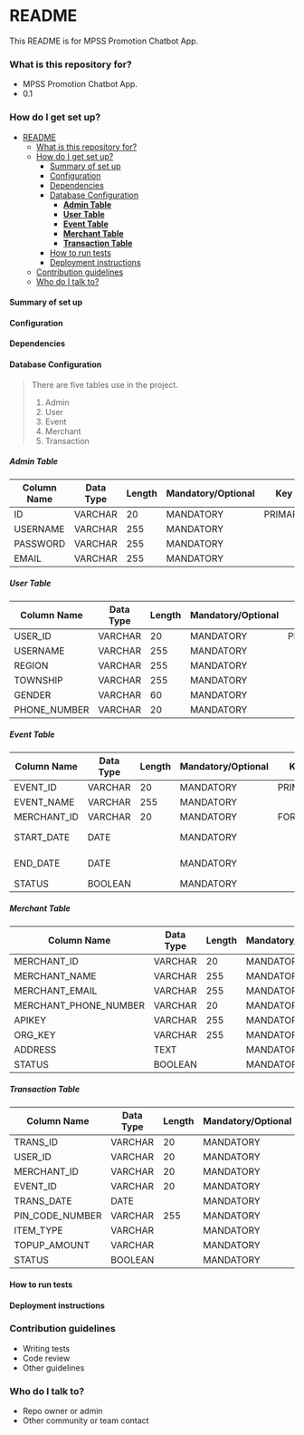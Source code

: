 # README

This README is for MPSS Promotion Chatbot App.

### What is this repository for?

- MPSS Promotion Chatbot App.
- 0.1

### How do I get set up?

- [README](#readme)
  - [What is this repository for?](#what-is-this-repository-for)
  - [How do I get set up?](#how-do-i-get-set-up)
    - [Summary of set up](#summary-of-set-up)
    - [Configuration](#configuration)
    - [Dependencies](#dependencies)
    - [Database Configuration](#database-configuration)
      - [**Admin Table**](#admin-table)
      - [**User Table**](#user-table)
      - [**Event Table**](#event-table)
      - [**Merchant Table**](#merchant-table)
      - [**Transaction Table**](#transaction-table)
    - [How to run tests](#how-to-run-tests)
    - [Deployment instructions](#deployment-instructions)
  - [Contribution guidelines](#contribution-guidelines)
  - [Who do I talk to?](#who-do-i-talk-to)

#### Summary of set up

#### Configuration

#### Dependencies

#### Database Configuration

> There are five tables use in the project.
>
> 1.  Admin
> 2.  User
> 3.  Event
> 4.  Merchant
> 5.  Transaction

##### **Admin Table**

| Column Name | Data Type | Length | Mandatory/Optional | Key     | NULL? | DEFAULT |
| ----------- | --------- | ------ | ------------------ | ------- | ----- | ------- |
| ID          | VARCHAR   | 20     | MANDATORY          | PRIMARY |
| USERNAME    | VARCHAR   | 255    | MANDATORY          |         |
| PASSWORD    | VARCHAR   | 255    | MANDATORY          |         |
| EMAIL       | VARCHAR   | 255    | MANDATORY          |         |

##### **User Table**

| Column Name  | Data Type | Length | Mandatory/Optional | Key     | NULL? | DEFAULT |
| ------------ | --------- | ------ | ------------------ | ------- | ----- | ------- |
| USER_ID      | VARCHAR   | 20     | MANDATORY          | PRIMARY |
| USERNAME     | VARCHAR   | 255    | MANDATORY          |         |
| REGION       | VARCHAR   | 255    | MANDATORY          |         |
| TOWNSHIP     | VARCHAR   | 255    | MANDATORY          |         |
| GENDER       | VARCHAR   | 60     | MANDATORY          |         |
| PHONE_NUMBER | VARCHAR   | 20     | MANDATORY          |         |

##### **Event Table**

| Column Name | Data Type | Length | Mandatory/Optional | Key     | NULL? | DEFAULT      |
| ----------- | --------- | ------ | ------------------ | ------- | ----- | ------------ |
| EVENT_ID    | VARCHAR   | 20     | MANDATORY          | PRIMARY | NO    | SERIAL       |
| EVENT_NAME  | VARCHAR   | 255    | MANDATORY          |         | NO    |              |
| MERCHANT_ID | VARCHAR   | 20     | MANDATORY          | FOREIGN | NO    |              |
| START_DATE  | DATE      |        | MANDATORY          |         | NO    | CURRENT DATE |
| END_DATE    | DATE      |        | MANDATORY          |         | NO    | CURRENT DATE |
| STATUS      | BOOLEAN   |        | MANDATORY          |         | NO    | TRUE         |

##### **Merchant Table**

| Column Name           | Data Type | Length | Mandatory/Optional | Key     | NULL? | DEFAULT |
| --------------------- | --------- | ------ | ------------------ | ------- | ----- | ------- |
| MERCHANT_ID           | VARCHAR   | 20     | MANDATORY          | PRIMARY | NO    |         | SERIAL |
| MERCHANT_NAME         | VARCHAR   | 255    | MANDATORY          |         | NO    |         |
| MERCHANT_EMAIL        | VARCHAR   | 255    | MANDATORY          |         | NO    |         |
| MERCHANT_PHONE_NUMBER | VARCHAR   | 20     | MANDATORY          |         | NO    |         |
| APIKEY                | VARCHAR   | 255    | MANDATORY          |         | NO    |         |
| ORG_KEY               | VARCHAR   | 255    | MANDATORY          |         | NO    |         |
| ADDRESS               | TEXT      |        | MANDATORY          |         | NO    |         |
| STATUS                | BOOLEAN   |        | MANDATORY          |         | NO    | TRUE    |

##### **Transaction Table**

| Column Name     | Data Type | Length | Mandatory/Optional | Key     | NULL? | DEFAULT |
| --------------- | --------- | ------ | ------------------ | ------- | ----- | ------- |
| TRANS_ID        | VARCHAR   | 20     | MANDATORY          | PRIMARY | NO    |         | SERIAL |
| USER_ID         | VARCHAR   | 20     | MANDATORY          | FOREIGN | NO    |         |
| MERCHANT_ID     | VARCHAR   | 20     | MANDATORY          | FOREIGN | NO    |         |
| EVENT_ID        | VARCHAR   | 20     | MANDATORY          | FOREIGN | NO    |         |
| TRANS_DATE      | DATE      |        | MANDATORY          |         | NO    |         |
| PIN_CODE_NUMBER | VARCHAR   | 255    | MANDATORY          |         | NO    |         |
| ITEM_TYPE       | VARCHAR   |        | MANDATORY          |         | NO    |         |
| TOPUP_AMOUNT    | VARCHAR   |        | MANDATORY          |         | NO    |         |
| STATUS          | BOOLEAN   |        | MANDATORY          |         | NO    | TRUE    |

#### How to run tests

#### Deployment instructions

### Contribution guidelines

- Writing tests
- Code review
- Other guidelines

### Who do I talk to?

- Repo owner or admin
- Other community or team contact
